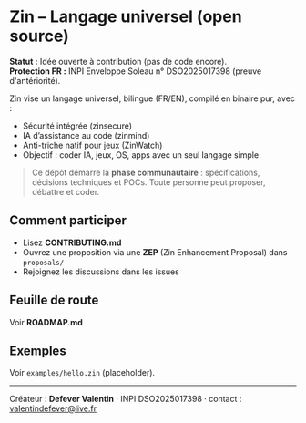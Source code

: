 # Zin – Langage universel (open source)

**Statut :** Idée ouverte à contribution (pas de code encore).  
**Protection FR :** INPI Enveloppe Soleau n° DSO2025017398 (preuve d'antériorité).

Zin vise un langage universel, bilingue (FR/EN), compilé en binaire pur, avec :
- Sécurité intégrée (zinsecure)
- IA d’assistance au code (zinmind)
- Anti-triche natif pour jeux (ZinWatch)
- Objectif : coder IA, jeux, OS, apps avec un seul langage simple

> Ce dépôt démarre la **phase communautaire** : spécifications, décisions techniques et POCs.
> Toute personne peut proposer, débattre et coder.

## Comment participer
- Lisez **CONTRIBUTING.md**
- Ouvrez une proposition via une **ZEP** (Zin Enhancement Proposal) dans `proposals/`
- Rejoignez les discussions dans les issues

## Feuille de route
Voir **ROADMAP.md**

## Exemples
Voir `examples/hello.zin` (placeholder).

---
Créateur : **Defever Valentin** · INPI DSO2025017398 · contact : valentindefever@live.fr
